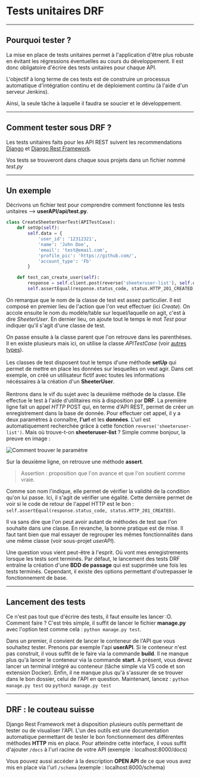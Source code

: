 # Tests unitaires DRF

_________
## Pourquoi tester ?

La mise en place de tests unitaires permet à l'application d'être plus robuste en évitant les régressions éventuelles au cours du développement. Il est donc obligatoire d'écrire des tests unitaires pour chaque API. 

L'objectif à long terme de ces tests est de construire un processus automatique d'intégration continu et de déploiement continu (à l'aide d'un serveur Jenkins).

Ainsi, la seule tâche à laquelle il faudra se soucier et le développement.


________
## Comment tester sous DRF ?

Les tests unitaires faits pour les API REST suivent les recommendations [Django](https://docs.djangoproject.com/fr/3.1/topics/testing/overview/) et [Django Rest Framework](https://www.django-rest-framework.org/api-guide/testing/).

Vos tests se trouveront dans chaque sous projets dans un fichier nommé *test.py*

________
## Un exemple

Décrivons un fichier test pour comprendre comment fonctionne les tests unitaires --> **userAPI/api/test.py**.

```python
class CreateSheeterUserTest(APITestCase):
    def setUp(self):
        self.data = {
            'user_id': '12312321',
            'name': 'John Doe',
            'email': 'test@email.com',
            'profile_pic': 'https://github.com/',
            'account_type': 'Fb'
        }

    def test_can_create_user(self):
        response = self.client.post(reverse('sheeteruser-list'), self.data)
        self.assertEqual(response.status_code, status.HTTP_201_CREATED)
```

On remarque que le nom de la classe de test est assez particulier. Il est composé en premier lieu de l'action que l'on veut effectuer (ici *Create*).
On accole ensuite le nom du modèle/table sur lequel/laquelle on agit, c'est à dire *SheeterUser*. En dernier lieu, on ajoute tout le temps le mot *Test* pour indiquer qu'il s'agit d'une classe de test.

On passe ensuite à la classe parent que l'on retrouve dans les parenthèses. Il en existe plusieurs mais ici, on utilise la classe *APITestCase* (voir [autres types](https://makina-corpus.com/blog/metier/2016/django-rest-framework-les-tests-partie-8)).
<br>
<br>
Les classes de test disposent tout le temps d'une méthode **setUp** qui permet de mettre en place les données sur lesquelles on veut agir. Dans cet exemple, on créé un utilisateur fictif avec toutes les informations nécéssaires à la création d'un **SheeterUser**.
<br>
<br>
Rentrons dans le vif du sujet avec la deuxième méthode de la classe. Elle effectue le test à l'aide d'utilitaires mis à disposition par **DRF**. La première ligne fait un appel *HTTP* POST qui, en terme d'API REST, permet de créer un enregistrement dans la base de donnée. Pour effectuer cet appel, il y a deux paramètres à connaître, **l'url** et les **données**. L'url est automatiquement recherchée grâce à cette fonction `reverse('sheeteruser-list')`. Mais où trouve-t-on **sheeteruser-list** ? Simple comme bonjour, la preuve en image :  

![Comment trouver le paramètre](https://media.giphy.com/media/48VOstyE6W0FRBaD70/giphy.gif)

Sur la deuxième ligne, on retrouve une méthode **assert**.
 > Assertion : proposition que l'on avance et que l'on soutient comme vraie.

Comme son nom l'indique, elle permet de vérifier la validité de la condition qu'on lui passe. Ici, il s'agit de vérifier une égalité. Cette dernière permet de voir si le code de retour de l'appel HTTP est le bon : `self.assertEqual(response.status_code, status.HTTP_201_CREATED)`.

Il va sans dire que l'on peut avoir autant de méthodes de test que l'on souhaite dans une classe. En revanche, la bonne pratique est de mise. Il faut tant bien que mal essayer de regrouper les mêmes fonctionnalités dans une même classe (voir sous-projet *userAPI*).

Une question vous vient peut-être à l'esprit. Où vont mes enregistrements lorsque les tests sont terminés. Par défaut, le lancement des tests DRF entraîne la création d'une **BDD de passage** qui est supprimée une fois les tests terminés. Cependant, il existe des options permettant d'outrepasser le fonctionnement de base.

_________
## Lancement des tests 

Ce n'est pas tout que d'écrire des tests, il faut ensuite les lancer :O. Comment faire ? C'est très simple, il suffit de lancer le fichier **manage.py** avec l'option test comme cela : `python manage.py test`.

Dans un premier, il convient de lancer le conteneur de l'API que vous souhaitez tester. Prenons par exemple l'api **userAPI**. Si le conteneur n'est pas construit, il vous suffit de le faire via la commande **build**. Il ne manque plus qu'à lancer le conteneur via la commande **start**. A présent, vous devez lancer un terminal intégré au conteneur (tâche simple via VS code et son extension Docker). Enfin, il ne manque plus qu'à s'assurer de se trouver dans le bon dossier, celui de l'API en question. Maintenant, lancez : `python manage.py test` ou `python3 manage.py test` 
_________
## DRF : le couteau suisse

Django Rest Framework met à disposition plusieurs outils permettant de tester ou de visualiser l'API. L'un des outils est une documentation automatique permettant de tester le bon fonctionnement des différentes méthodes **HTTP** mis en place. Pour atteindre cette interface, il vous suffit d'ajouter `/docs` à l'url racine de votre API (exemple : localhost:8000/docs)

Vous pouvez aussi accéder à la description **OPEN API** de ce que vous avez mis en place via l'url `/schema` (exemple : localhost:8000/schema)